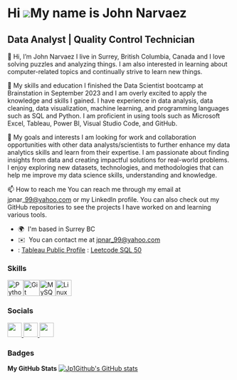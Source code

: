 Hi ![](https://user-images.githubusercontent.com/18350557/176309783-0785949b-9127-417c-8b55-ab5a4333674e.gif)My name is John Narvaez
====================================================================================================================================

Data Analyst | Quality Control Technician
-----------------------------------------

👋 Hi, I’m John Narvaez I live in Surrey, British Columbia, Canada and I love solving puzzles and analyzing things. I am also interested in learning about computer-related topics and continually strive to learn new things. 

🌱 My skills and education I finished the Data Scientist bootcamp at Brainstation in September 2023 and I am overly excited to apply the knowledge and skills I gained. I have experience in data analysis, data cleaning, data visualization, machine learning, and programming languages such as SQL and Python. I am proficient in using tools such as Microsoft Excel, Tableau, Power BI, Visual Studio Code, and GitHub. 

💞️ My goals and interests I am looking for work and collaboration opportunities with other data analysts/scientists to further enhance my data analytics skills and learn from their expertise. I am passionate about finding insights from data and creating impactful solutions for real-world problems. I enjoy exploring new datasets, technologies, and methodologies that can help me improve my data science skills, understanding and knowledge. 

📫 How to reach me You can reach me through my email at jpnar\_99@yahoo.com or my LinkedIn profile. You can also check out my GitHub repositories to see the projects I have worked on and learning various tools.
* 🌍  I'm based in Surrey BC
* ✉️  You can contact me at [jpnar\_99@yahoo.com](mailto:jpnar_99@yahoo.com)
* : [Tableau Public Profile](https://public.tableau.com/app/profile/john.paolo.narvaez/vizzes)
  : [Leetcode SQL 50](https://leetcode.com/studyplan/top-sql-50/)


### Skills
<p align="left">
<a href="https://www.python.org/" target="_blank" rel="noreferrer"><img src="https://raw.githubusercontent.com/danielcranney/readme-generator/main/public/icons/skills/python-colored.svg" width="36" height="36" alt="Python" /></a><a href="https://git-scm.com/" target="_blank" rel="noreferrer"><img src="https://raw.githubusercontent.com/danielcranney/readme-generator/main/public/icons/skills/git-colored.svg" width="36" height="36" alt="Git" /></a><a href="https://www.mysql.com/" target="_blank" rel="noreferrer"><img src="https://raw.githubusercontent.com/danielcranney/readme-generator/main/public/icons/skills/mysql-colored.svg" width="36" height="36" alt="MySQL" /></a><a href="https://www.linux.org" target="_blank" rel="noreferrer"><img src="https://raw.githubusercontent.com/danielcranney/readme-generator/main/public/icons/skills/linux-colored.svg" width="36" height="36" alt="Linux" /></a>
</p>

### Socials
<p align="left"> <a href="https://www.github.com/Jp1Github" target="_blank" rel="noreferrer"> <picture> <source media="(prefers-color-scheme: dark)" srcset="https://raw.githubusercontent.com/danielcranney/readme-generator/main/public/icons/socials/github-dark.svg" /> <source media="(prefers-color-scheme: light)" srcset="https://raw.githubusercontent.com/danielcranney/readme-generator/main/public/icons/socials/github.svg" /> <img src="https://raw.githubusercontent.com/danielcranney/readme-generator/main/public/icons/socials/github.svg" width="32" height="32" /> </picture> </a> <a href="https://www.linkedin.com/in/john-narvaez/" target="_blank" rel="noreferrer"> <picture> <source media="(prefers-color-scheme: dark)" srcset="https://raw.githubusercontent.com/danielcranney/readme-generator/main/public/icons/socials/linkedin-dark.svg" /> <source media="(prefers-color-scheme: light)" srcset="https://raw.githubusercontent.com/danielcranney/readme-generator/main/public/icons/socials/linkedin.svg" /> <img src="https://raw.githubusercontent.com/danielcranney/readme-generator/main/public/icons/socials/linkedin.svg" width="32" height="32" /> </picture> </a> <a href="https://https://public.tableau.com/app/profile/john.paolo.narvaez/vizzes" target="_blank" rel="noreferrer"> <picture> <source media="(prefers-color-scheme: dark)" srcset="undefined" /> <source media="(prefers-color-scheme: light)" srcset="https://raw.githubusercontent.com/danielcranney/readme-generator/main/public/icons/socials/rss.svg" /> <img src="https://raw.githubusercontent.com/danielcranney/readme-generator/main/public/icons/socials/rss.svg" width="32" height="32" /> </picture> </a></p>

### Badges
<b>My GitHub Stats</b>
<a href="http://www.github.com/Jp1Github"><img src="https://github-readme-stats.vercel.app/api?username=Jp1Github&show_icons=true&hide=&count_private=true&title_color=0891b2&text_color=ffffff&icon_color=0891b2&bg_color=000000&hide_border=true&show_icons=true" alt="Jp1Github's GitHub stats" /></a>
